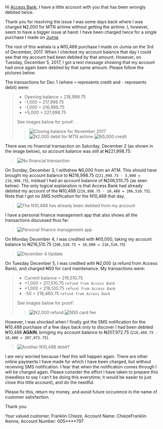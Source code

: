 Hi [Access Bank](http://www.accessbankplc.com/), I have a little account with you that has been wrongly debited twice.

Thank you for resolving the issue I was some days back where I was charged <strike>N</strike>2,000 for MTN airtime without getting the airtime. I, however, seem to have a bigger issue at hand: I have been charged twice for a single purchase I made on [Jumia](https://www.jumia.com.ng/).

The root of this wahala is a <strike>N</strike>10,488 purchase I made on Jumia on the 3rd of December, 2017. When I checked my account balance that day I could see that my account had been debited by that amount. However, on Tuesday, December 5, 2017, I got a text message showing that my account had once again been debited by that same amount. Please follow the pictures below.

The transactions for Dec 1 (where `+` represents credit and `-` represents debit) were:
> * Opening balance = 218,998.75
> * -1,000 = 217,998.75
> * -1,000 = 216,998.75
> * +5,000 = 221,998.75
>
> See images below for proof:
>> ![Closing balance for November 2017](https://s3.us-east-2.amazonaws.com/franklin-chieze/Screenshot_20171205-233014.png "I entered December 2017 with N218,998.75 in this account")
>> ![N2,000 debit for MTN airtime](https://s3.us-east-2.amazonaws.com/franklin-chieze/Screenshot_20171205-233035.png "N2,000 debit for MTN airtime")
>> ![N5,000 credit](https://s3.us-east-2.amazonaws.com/franklin-chieze/Screenshot_20171205-233048.png "N5,000 credit")

There was no financial transaction on Saturday, December 2 (as shown in the image below), so account balance was still at <strike>N</strike>221,998.75:
> ![No financial transaction](https://s3.us-east-2.amazonaws.com/franklin-chieze/Screenshot_20171205-233125.png)

On Sunday, December 3, I withdrew <strike>N</strike>5,000 from an ATM. This should have brought my account balance to <strike>N</strike>216,998.75 (`221,998.75 - 5,000 = 216,998.75`), instead I had an account balance of <strike>N</strike>206,510.75 (as seen below). The only logical explanation is that Access Bank had already debited my account of the <strike>N</strike>10,488 (`216,998.75 - 10,488 = 206,510.75`). Note that I got no SMS notification for the N10,488 that day.
> ![The N10,488 has already been debited from my account](https://s3.us-east-2.amazonaws.com/franklin-chieze/Screenshot_20171205-233204.png "The N10,488 has already been debited from my account")

I have a personal finance management app that also shows all the transactions discussed thus far.
> ![Personal finance management app](https://s3.us-east-2.amazonaws.com/franklin-chieze/Screenshot_20171205-234403.png "The N10,488 has already been debited from my account")

On Monday December 4, I was credited with <strike>N</strike>10,000, taking my account balance to <strike>N</strike>216,510.75 (`206,510.75 + 10,000 = 216,510.75`)
> ![December 4 Update](https://s3.us-east-2.amazonaws.com/franklin-chieze/Screenshot_20171205-233720.png " N10,000 credit")

On Tuesday December 5, I was credited with <strike>N</strike>2,000 (a refund from Access Bank), and charged <strike>N</strike>50 for card maintenance. My transactions were:
> * Current balance = 216,510.75
> * +1,000 = 217,510.75 `refund from Access Bank`
> * +1,000 = 218,510.75 `refund from Access Bank`
> * -50 = 218,460.75 `refund from Access Bank`
>
> See images below for proof:
>> ![N2,000 refund](https://s3.us-east-2.amazonaws.com/franklin-chieze/Screenshot_20171205-233929.png "Thanks for refunding this; I trust you can also come through this time")
>> ![N50 card fee](https://s3.us-east-2.amazonaws.com/franklin-chieze/Screenshot_20171205-234037.png)

However, I was shocked when I finally got the SMS notification for the <strike>N</strike>10,488 purchase of a few
days back only to discover I had been debited <strike>N</strike>10,488 **AGAIN**, bringing my account balance to
<strike>N</strike>207,972.75 (`218,460.75 - 10,488 = 207,972.75`).
> ![Another N10,488 debit?](https://s3.us-east-2.amazonaws.com/franklin-chieze/Screenshot_20171205-234159.png)

I am very worried because I feel this will happen again. There are other online payments I have made for which I
have been charged, but without receiving SMS notification. I fear that when the notification comes through I will
be charged again. Please consider the effort I have taken to prepare this (needless to say I can't be doing this everytime; it would be easier to just close this little account), and do the needful.

Please fix this, return my money, and avoid future occurence in the name of customer satisfaction.

Thank you.

Your valued customer,
Franklin Chieze,
Account Name: ChiezeFranklin Ikenna,
Account Number: 005****797
